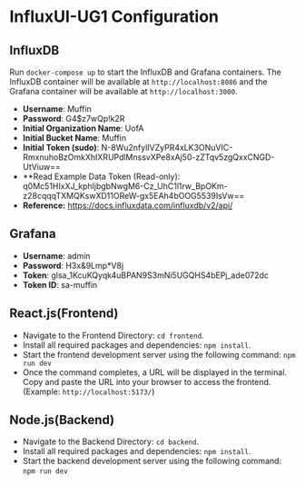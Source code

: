 # InfluxUI-UG1 Configuration

## InfluxDB
Run `docker-compose up` to start the InfluxDB and Grafana containers. The InfluxDB container will be available at `http://localhost:8086` and the Grafana container will be available at `http://localhost:3000`.

- **Username**: Muffin
- **Password**: G4$z7wQp!k2R
- **Initial Organization Name**: UofA
- **Initial Bucket Name**: Muffin
- **Initial Token (sudo)**: N-8Wu2nfylIVZyPR4xLK3ONuVIC-RmxnuhoBzOmkXhIXRUPdlMnssvXPe8xAj50-zZTqv5zgQxxCNGD-UtViuw==
- **Read Example Data Token (Read-only): q0Mc51HIxXJ_kphljbgbNwgM6-Cz_UhC1l1rw_BpOKm-z28cqqqTXMQKswXD11OReW-gx5EAh4bOOG5539IsVw==
- **Reference:** https://docs.influxdata.com/influxdb/v2/api/

## Grafana
- **Username**: admin
- **Password**: H3x&9Lmp*V8j
- **Token**: glsa_1KcuKQyqk4uBPAN9S3mNi5UGQHS4bEPj_ade072dc
- **Token ID**: sa-muffin

## React.js(Frontend)
- Navigate to the Frontend Directory: `cd frontend`.
- Install all required packages and dependencies: `npm install`.
- Start the frontend development server using the following command: `npm run dev`
- Once the command completes, a URL will be displayed in the terminal. Copy and paste the URL into your browser to access the frontend.(Example: `http://localhost:5173/`)

## Node.js(Backend)
- Navigate to the Backend Directory: `cd backend`.
- Install all required packages and dependencies: `npm install`.
- Start the backend development server using the following command: `npm run dev`